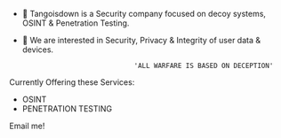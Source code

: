 - 👋 Tangoisdown
is a Security company focused on decoy systems, OSINT & Penetration Testing.
- 👀 We are interested in Security, Privacy & Integrity of user data & devices.



                                  'ALL WARFARE IS BASED ON DECEPTION'



Currently Offering these Services:
- OSINT
- PENETRATION TESTING

Email me!




<!---
TangoisdownHQ/TangoisdownHQ is a ✨ special ✨ repository because its `README.md` (this file) appears on your GitHub profile.
You can click the Preview link to take a look at your changes.
--->
